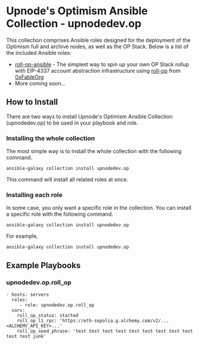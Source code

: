 # Upnode's Optimism Ansible Collection - upnodedev.op

This collection comprises Ansible roles designed for the deployment of the Optimism full and archive nodes, as well as the OP Stack. Below is a list of the included Ansible roles:

* [roll-op-ansible](https://github.com/upnodedev/roll-op-ansible) - The simplest way to spin up your own OP Stack rollup with EIP-4337 account abstraction infrastructure using [roll-op](https://github.com/0xFableOrg/roll-op) from [0xFableOrg](https://github.com/0xFableOrg)
* More coming soon...

## How to Install

There are two ways to install Upnode's Optimism Ansible Collection (upnodedev.op) to be used in your playbook and role.

### Installing the whole collection

The most simple way is to install the whole collection with the following command.

```
ansible-galaxy collection install upnodedev.op
```

This command will install all related roles at once.

### Installing each role

In some case, you only want a specific role in the collection. You can install a specific role with the following command.

```
ansible-galaxy collection install upnodedev.op
```

For example,

```
ansible-galaxy collection install upnodedev.op
```

## Example Playbooks

### upnodedev.op.roll_op

```
- hosts: servers
  roles:
     - role: upnodedev.op.roll_op
  vars:
    roll_op_status: started
    roll_op_l1_rpc: 'https://eth-sepolia.g.alchemy.com/v2/...<ALCHEMY_API_KEY>...' 
    roll_op_seed_phrase: 'test test test test test test test test test test test junk'
```

